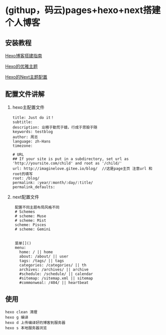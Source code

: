 # (githup，码云)pages+hexo+next搭建个人博客

## 安装教程
[Hexo博客搭建指南](https://github.com/limedroid/HexoLearning)

[Hexo的优雅主题](https://github.com/iissnan/hexo-theme-next)

[Hexo的Next主题配置](https://blog.csdn.net/ZUOZIJI416/article/details/53204478)

## 配置文件讲解
1. 	hexo主配置文件
	
		title: Just do it！ 
		subtitle: 
		description: 业精于勤荒于嬉，行成于思毁于随
		keywords: testblog
		author: 周志
		language: zh-Hans
		timezone:
		
		# URL
		## If your site is put in a subdirectory, set url as 'http://yoursite.com/child' and root as '/child/'
		url: http://imaginelove.gitee.io/blog/  //这是page主页 注意url 和 root的填写
		root: /blog/
		permalink: :year/:month/:day/:title/
		permalink_defaults:
		
2. next配置文件

		配置不同主题布局风格不同
		# Schemes
		# scheme: Muse
		# scheme: Mist
		scheme: Pisces
		# scheme: Gemini
		
		
		菜单[]()
		menu:
		  home: / || home
		  about: /about/ || user
		  tags: /tags/ || tags
		  categories: /categories/ || th
		  archives: /archives/ || archive
		  #schedule: /schedule/ || calendar
		  #sitemap: /sitemap.xml || sitemap
		  #commonweal: /404/ || heartbeat

## 使用
	hexo clean 清理
	hexo g 编译
	hexo d 上传编译好的博客到服务器
	hexo s 本地服务器浏览